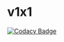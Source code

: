 # v1x1

[![Codacy Badge](https://api.codacy.com/project/badge/Grade/14e20044699e420287f8ab3584c2c123)](https://app.codacy.com/app/SnoFox/v1x1?utm_source=github.com&utm_medium=referral&utm_content=TableflippersAnonymous/v1x1&utm_campaign=badger)